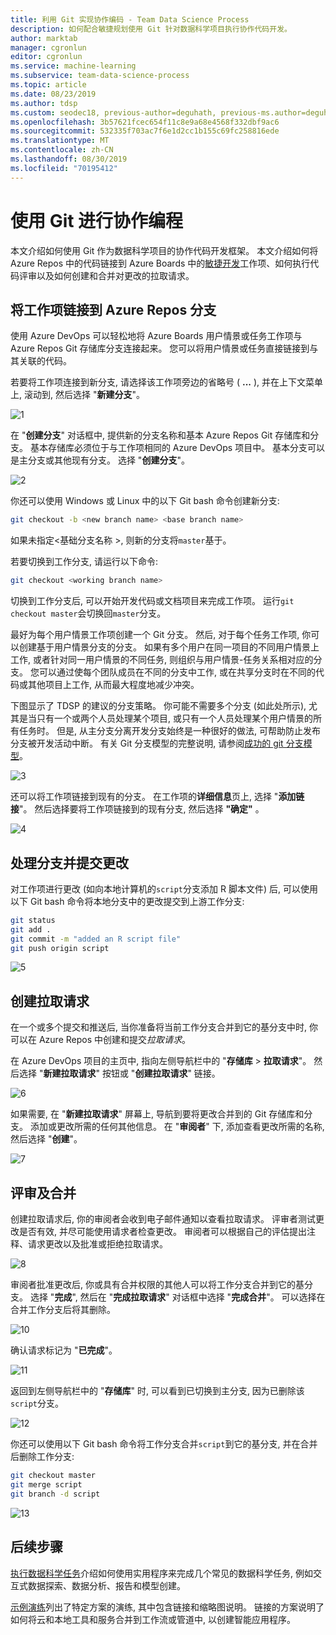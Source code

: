```yaml
---
title: 利用 Git 实现协作编码 - Team Data Science Process
description: 如何配合敏捷规划使用 Git 针对数据科学项目执行协作代码开发。
author: marktab
manager: cgronlun
editor: cgronlun
ms.service: machine-learning
ms.subservice: team-data-science-process
ms.topic: article
ms.date: 08/23/2019
ms.author: tdsp
ms.custom: seodec18, previous-author=deguhath, previous-ms.author=deguhath
ms.openlocfilehash: 3b57621fcec654f11c8e9a68e4568f332dbf9ac6
ms.sourcegitcommit: 532335f703ac7f6e1d2cc1b155c69fc258816ede
ms.translationtype: MT
ms.contentlocale: zh-CN
ms.lasthandoff: 08/30/2019
ms.locfileid: "70195412"
---
```

# <a name="collaborative-coding-with-git"></a>使用 Git 进行协作编程

本文介绍如何使用 Git 作为数据科学项目的协作代码开发框架。 本文介绍如何将 Azure Repos 中的代码链接到 Azure Boards 中的[敏捷开发](agile-development.md)工作项、如何执行代码评审以及如何创建和合并对更改的拉取请求。

## <a name='Linkaworkitemwithagitbranch-1'></a>将工作项链接到 Azure Repos 分支 

使用 Azure DevOps 可以轻松地将 Azure Boards 用户情景或任务工作项与 Azure Repos Git 存储库分支连接起来。 您可以将用户情景或任务直接链接到与其关联的代码。 

若要将工作项连接到新分支, 请选择该工作项旁边的省略号 ( **...** ), 并在上下文菜单上, 滚动到, 然后选择 "**新建分支**"。  

![1](./media/collaborative-coding-with-git/1-sprint-board-view.png)

在 "**创建分支**" 对话框中, 提供新的分支名称和基本 Azure Repos Git 存储库和分支。 基本存储库必须位于与工作项相同的 Azure DevOps 项目中。 基本分支可以是主分支或其他现有分支。 选择 "**创建分支**"。 

![2](./media/collaborative-coding-with-git/2-create-a-branch.png)

你还可以使用 Windows 或 Linux 中的以下 Git bash 命令创建新分支:

```bash
git checkout -b <new branch name> <base branch name>

```
如果未指定\<基础分支名称 >, 则新的分支将`master`基于。 

若要切换到工作分支, 请运行以下命令: 

```bash
git checkout <working branch name>
```

切换到工作分支后, 可以开始开发代码或文档项目来完成工作项。 运行`git checkout master`会切换回`master`分支。

最好为每个用户情景工作项创建一个 Git 分支。 然后, 对于每个任务工作项, 你可以创建基于用户情景分支的分支。 如果有多个用户在同一项目的不同用户情景上工作, 或者针对同一用户情景的不同任务, 则组织与用户情景-任务关系相对应的分支。 您可以通过使每个团队成员在不同的分支中工作, 或在共享分支时在不同的代码或其他项目上工作, 从而最大程度地减少冲突。 

下图显示了 TDSP 的建议的分支策略。 你可能不需要多个分支 (如此处所示), 尤其是当只有一个或两个人员处理某个项目, 或只有一个人员处理某个用户情景的所有任务时。 但是, 从主分支分离开发分支始终是一种很好的做法, 可帮助防止发布分支被开发活动中断。 有关 Git 分支模型的完整说明, 请参阅[成功的 git 分支模型](https://nvie.com/posts/a-successful-git-branching-model/)。

![3](./media/collaborative-coding-with-git/3-git-branches.png)

还可以将工作项链接到现有的分支。 在工作项的**详细信息**页上, 选择 "**添加链接**"。 然后选择要将工作项链接到的现有分支, 然后选择 **"确定"** 。 

![4](./media/collaborative-coding-with-git/4-link-to-an-existing-branch.png)

## <a name='WorkonaBranchandCommittheChanges-2'></a>处理分支并提交更改 

对工作项进行更改 (如向本地计算机的`script`分支添加 R 脚本文件) 后, 可以使用以下 Git bash 命令将本地分支中的更改提交到上游工作分支:

```bash
git status
git add .
git commit -m "added an R script file"
git push origin script
```

![5](./media/collaborative-coding-with-git/5-sprint-push-to-branch.png)

## <a name='CreateapullrequestonVSTS-3'></a>创建拉取请求

在一个或多个提交和推送后, 当你准备将当前工作分支合并到它的基分支中时, 你可以在 Azure Repos 中创建和提交*拉取请求*。 

在 Azure DevOps 项目的主页中, 指向左侧导航栏中的 "**存储库** > **拉取请求**"。 然后选择 "**新建拉取请求**" 按钮或 "**创建拉取请求**" 链接。

![6](./media/collaborative-coding-with-git/6-spring-create-pull-request.png)

如果需要, 在 "**新建拉取请求**" 屏幕上, 导航到要将更改合并到的 Git 存储库和分支。 添加或更改所需的任何其他信息。 在 "**审阅者**" 下, 添加查看更改所需的名称, 然后选择 "**创建**"。 

![7](./media/collaborative-coding-with-git/7-spring-send-pull-request.png)

## <a name='ReviewandMerge-4'></a>评审及合并

创建拉取请求后, 你的审阅者会收到电子邮件通知以查看拉取请求。 评审者测试更改是否有效, 并尽可能使用请求者检查更改。 审阅者可以根据自己的评估提出注释、请求更改以及批准或拒绝拉取请求。 

![8](./media/collaborative-coding-with-git/8-add_comments.png)

审阅者批准更改后, 你或具有合并权限的其他人可以将工作分支合并到它的基分支。 选择 "**完成**", 然后在 "**完成拉取请求**" 对话框中选择 "**完成合并**"。 可以选择在合并工作分支后将其删除。 

![10](./media/collaborative-coding-with-git/10-spring-complete-pullrequest.png)

确认请求标记为 "**已完成**"。 

![11](./media/collaborative-coding-with-git/11-spring-merge-pullrequest.png)

返回到左侧导航栏中的 "**存储库**" 时, 可以看到已切换到主分支, 因为已删除该`script`分支。

![12](./media/collaborative-coding-with-git/12-spring-branch-deleted.png)

你还可以使用以下 Git bash 命令将工作分支合并`script`到它的基分支, 并在合并后删除工作分支:

```bash
git checkout master
git merge script
git branch -d script
```

![13](./media/collaborative-coding-with-git/13-spring-branch-deleted-commandline.png)

## <a name="next-steps"></a>后续步骤

[执行数据科学任务](execute-data-science-tasks.md)介绍如何使用实用程序来完成几个常见的数据科学任务, 例如交互式数据探索、数据分析、报告和模型创建。

[示例演练](walkthroughs.md)列出了特定方案的演练, 其中包含链接和缩略图说明。 链接的方案说明了如何将云和本地工具和服务合并到工作流或管道中, 以创建智能应用程序。 

